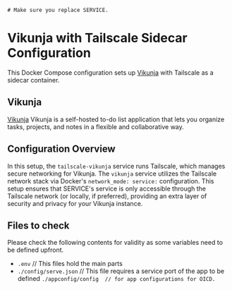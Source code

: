 `# Make sure you replace SERVICE.`

# Vikunja with Tailscale Sidecar Configuration

This Docker Compose configuration sets up [Vikunja](https://github.com/go-vikunja/vikunja) with Tailscale as a sidecar container. 


## Vikunja

[Vikunja](https://github.com/go-vikunja/vikunja) Vikunja is a self-hosted to-do list application that lets you organize tasks, projects, and notes in a flexible and collaborative way.


## Configuration Overview

In this setup, the `tailscale-vikunja` service runs Tailscale, which manages secure networking for Vikunja. The `vikunja` service utilizes the Tailscale network stack via Docker's `network_mode: service:` configuration. This setup ensures that SERVICE's service is only accessible through the Tailscale network (or locally, if preferred), providing an extra layer of security and privacy for your Vikunja instance.


## Files to check

Please check the following contents for validity as some variables need to be defined upfront.

- `.env` // This files hold the main parts
- `./config/serve.json` // This file requires a service port of the app to be defined
`./appconfig/config  // for app configurations for OICD.`
